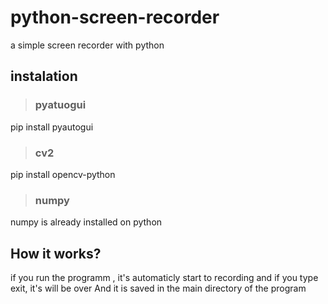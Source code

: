 # python-screen-recorder
a simple screen recorder with python
## instalation
> ### pyatuogui
pip install pyautogui
> ### cv2
pip install opencv-python
> ### numpy
numpy is already installed on python <br>
## How it works? 
if you run the programm , it's automaticly start to recording and if you type exit, it's will be over And it is saved in the main directory of the program
